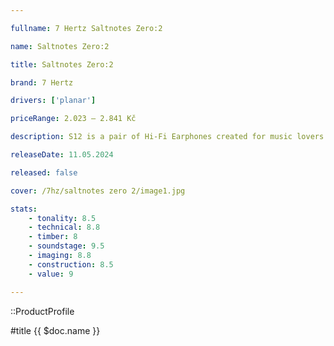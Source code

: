 ```yaml
---

fullname: 7 Hertz Saltnotes Zero:2

name: Saltnotes Zero:2

title: Saltnotes Zero:2

brand: 7 Hertz

drivers: ['planar'] 

priceRange: 2.023 – 2.841 Kč

description: S12 is a pair of Hi-Fi Earphones created for music lovers. It is planar driver in ear monitors with wider stage, better clarity, faster transients, better treble extension and great resolution. It will be your best companion to your everyday music enjoyment.

releaseDate: 11.05.2024

released: false

cover: /7hz/saltnotes zero 2/image1.jpg

stats:
    - tonality: 8.5
    - technical: 8.8
    - timber: 8
    - soundstage: 9.5
    - imaging: 8.8
    - construction: 8.5
    - value: 9

---
```


::ProductProfile

#title
{{ $doc.name }}


##